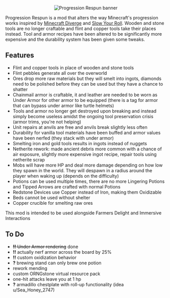 <center>
    <p align="center">
        <img src="banner.png" alt="Progression Respun banner"/>
    </p>
</center>

Progression Respun is a mod that alters the way Minecraft's progression works inspired by [Minecraft Diverge](https://github.com/BlueStaggo/MCDiverge) and [Slow Your Roll](https://modrinth.com/mod/slow-your-roll/). Wooden and stone tools are no longer craftable and flint and copper tools take their places instead. Tool and armor recipes have been altered to be significantly more expensive and the durability system has been given some tweaks.

## Features
- Flint and copper tools in place of wooden and stone tools
- Flint pebbles generate all over the overworld
- Ores drop more raw materials but they will smelt into ingots, diamonds need to be polished before they can be used but they have a chance to shatter
- Chainmail armor is craftable, it and leather are needed to be worn as Under Armor for other armor to be equipped (there is a tag for armor that can bypass under armor like turtle helmets)
- Tools and armor no longer get destroyed upon breaking and instead simply become useless amidst the ongoing tool preservation crisis (armor trims, you're not helping)
- Unit repairs at anvils are free and anvils break slightly less often
- Durability for vanilla tool materials have been buffed and armor values have been nerfed (they stack with under armor)
- Smelting iron and gold tools results in ingots instead of nuggets
- Netherite rework: made ancient debris more common with a chance of air exposure, slightly more expensive ingot recipe, repair tools using netherite scrap
- Mobs will have more HP and deal more damage depending on how low they spawn in the world. They will despawn in a radius around the player when waking up (depends on the difficulty)
- Potions can be used multiple times, there are no more Lingering Potions and Tipped Arrows are crafted with normal Potions
- Redstone Devices use Copper instead of Iron, making them Oxidizable
- Beds cannot be used without shelter
- Copper crucible for smelting raw ores

This mod is intended to be used alongside Farmers Delight and Immersive Interactions


## To Do

- ~~**!!** Under Armor rendering~~ done
- **!!** actually nerf armor across the board by 25%
- **!!** custom oxidization behavior
- **?** brewing stand can only brew one potion
- rework mending
- custom ORNGstone virtual resource pack
- one-hit attacks leave you at 1 hp
- **?** armadillo chestplate with roll-up functionality (idea u/Sea_Honey_2747)